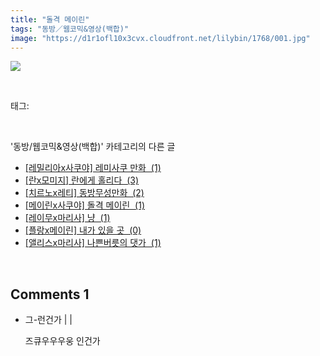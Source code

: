 ```yaml
---
title: "돌격 메이린"
tags: "동방／웹코믹&영상(백합)"
image: "https://d1r1ofl10x3cvx.cloudfront.net/lilybin/1768/001.jpg"
---
```

<div class="article">
<div class="area_view">
<p><img src="{{ site.imgserver7 }}/lilybin/1768/001.jpg"/></p>
</div></div><br/>
<div class="tagTrail">
<p>태그: </p>
<ul>
</ul>
</div><br/>
<div class="another">
<p>'동방/웹코믹&amp;영상(백합)' 카테고리의 다른 글</p>
<ul>
<li><a href="/lilybin_1771">
[레밀리아x사쿠야] 레미사쿠 만화  (1)
</a></li>
<li><a href="/lilybin_1770">
[란x모미지] 란에게 홀리다  (3)
</a></li>
<li><a href="/lilybin_1769">
[치르노x레티] 동방무성만화  (2)
</a></li>
<li><a href="/lilybin_1768">
[메이린x사쿠야] 돌격 메이린  (1)
</a></li>
<li><a href="/lilybin_1767">
[레이무x마리사] 냥  (1)
</a></li>
<li><a href="/lilybin_1766">
[플랑x메이린] 내가 있을 곳  (0)
</a></li>
<li><a href="/lilybin_1765">
[앨리스x마리사] 나쁜버릇의 댓가  (1)
</a></li>
</ul>
</div><br/>
<div class="comment">
<h2 class="bold">Comments <span id="commentCount1768">1</span></h2>
<div style="clear:both;">
<div id="entry1768Comment" style="display:block">
<ul class="list_reply">
<li class="rp_general" id="comment13373358">
<div class="post-comment">
<div>
<span>
<i class="fa fa-user"></i>그-런건가 |
                                |
                               
</span>
<p>즈큐우우우웅 인건가</p>

</div>
</div>
</li>
</ul>
</div>
</div>
</div><br/>
<br/>
<p id="refer"></p>
<br/>

